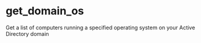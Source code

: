 # get_domain_os
Get a list of computers running a specified operating system on your Active Directory domain 
